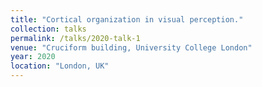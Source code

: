 ```yaml
---
title: "Cortical organization in visual perception."
collection: talks
permalink: /talks/2020-talk-1
venue: "Cruciform building, University College London"
year: 2020
location: "London, UK"
---
```


